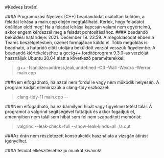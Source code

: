 #Kedves István!
 
###A Programozási Nyelvek (C++) beadandódat csatoltan küldöm, a feladat leírása a main.cpp elején megtalálható. Kérlek, hogy feladatot önállóan oldd meg! Ha a feladat leírása kapcsán valami nem egyértelmű, akkor engem kérdezzél meg a feladat pontosításához.
###A beadandó beküldési határideje: 2021. December 19. 23:59. A megoldásodat ebben a Teams beszélgetésben, üzenet formájában küldd el. Több megoldás is beadható, a határidő előtt utoljára beküldött verziót vesszük figyelembe. A beadandó kiértékeléséhez a gcc/g++ fordítóprogram 9.3.0-as verzióját használjuk Ubuntu 20.04 alatt a következő paraméterekkel:
>g++ -fsanitize=address,leak,undefined -O3 -Wall -Wextra -Werror main.cpp
 
###Nem elfogadható, ha azzal nem fordul le vagy nem működik helyesen. A program kódját ellenőrizzük a clang-tidy eszközzel:
>clang-tidy-11 main.cpp --
 
###Nem elfogadható, ha ez bármilyen hibát vagy figyelmeztetést talál. A programot a valgrind segítségével futtatjuk és akkor fogadjuk el, amennyiben nem talál sem hibát sem fel nem szabadított memóriát:
>valgrind --leak-check=full --show-leak-kinds=all ./a.out
 
###Az órán nem részletezett konstrukciók használata a vizsgán átírást igényelhet.
 
###A feladat elkészítéséhez jó munkát kívánok!